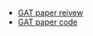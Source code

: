 * <a href = "https://greeksharifa.github.io/machine_learning/2021/05/29/GAT/"> GAT paper reivew </a>
* <a href = "https://github.com/hoopoes/pytorch-gnn-research"> GAT paper code </a>
